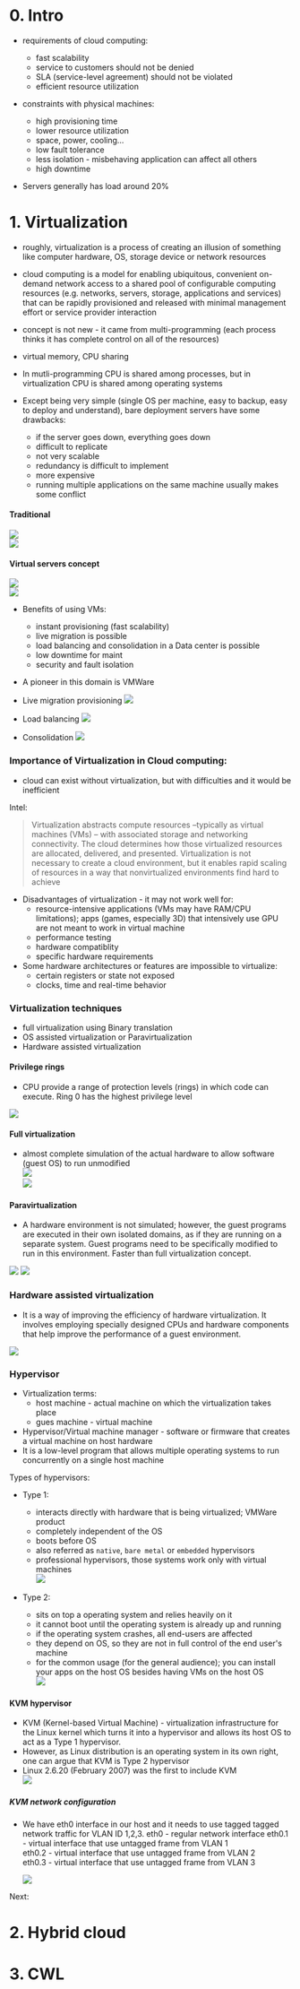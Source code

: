 # 0. Intro

- requirements of cloud computing:
  - fast scalability
  - service to customers should not be denied
  - SLA (service-level agreement) should not be violated
  - efficient resource utilization
- constraints with physical machines:

  - high provisioning time
  - lower resource utilization
  - space, power, cooling...
  - low fault tolerance
  - less isolation - misbehaving application can affect all others
  - high downtime

- Servers generally has load around 20%

# 1. Virtualization

- roughly, virtualization is a process of creating an illusion of something like computer hardware, OS, storage device or network resources
- cloud computing is a model for enabling ubiquitous, convenient on-demand network access to a shared pool of configurable computing resources (e.g. networks, servers, storage, applications and services) that can be rapidly provisioned and released with minimal management effort or service provider interaction
- concept is not new - it came from multi-programming (each process thinks it has complete control on all of the resources)
- virtual memory, CPU sharing
- In mutli-programming CPU is shared among processes, but in virtualization CPU is shared among operating systems

- Except being very simple (single OS per machine, easy to backup, easy to deploy and understand), bare deployment servers have some drawbacks:
  - if the server goes down, everything goes down
  - difficult to replicate
  - not very scalable
  - redundancy is difficult to implement
  - more expensive
  - running multiple applications on the same machine usually makes some conflict

#### Traditional

![](images/cloud/cloud_virt_tradional_setup.png) <br>
![](images/cloud/cloud_virt_tradional_setup_problem.png)

#### Virtual servers concept

![](images/cloud/cloud_virt_virutal_servers_setup.png)<br>
![](images/cloud/cloud_virt_virutal_servers_concept.png)

- Benefits of using VMs:

  - instant provisioning (fast scalability)
  - live migration is possible
  - load balancing and consolidation in a Data center is possible
  - low downtime for maint
  - security and fault isolation

- A pioneer in this domain is VMWare

- Live migration provisioning
  ![](images/cloud/cloud_virt_vm_migration.png)<br>
- Load balancing
  ![](images/cloud/cloud_virt_load_balancing.png)<br>
- Consolidation
  ![](images/cloud/cloud_virt_consolidation.png)<br>

### Importance of Virtualization in Cloud computing:

- cloud can exist without virtualization, but with difficulties and it would be inefficient

Intel:

> Virtualization abstracts
> compute resources –typically as virtual machines (VMs) – with
> associated storage and networking connectivity. The cloud
> determines how those virtualized resources are allocated, delivered,
> and presented. Virtualization is not necessary to create a cloud
> environment, but it enables rapid scaling of resources in a way that
> nonvirtualized environments find hard to achieve

- Disadvantages of virtualization - it may not work well for:
  - resource-intensive applications (VMs may have RAM/CPU limitations); apps (games, especially 3D) that intensively use GPU are not meant to work in virtual machine
  - performance testing
  - hardware compatiblity
  - specific hardware requirements
- Some hardware architectures or features are impossible to virtualize:
  - certain registers or state not exposed
  - clocks, time and real-time behavior

### Virtualization techniques

- full virtualization using Binary translation
- OS assisted virtualization or Paravirtualization
- Hardware assisted virtualization

#### Privilege rings

- CPU provide a range of protection levels (rings) in which code can execute. Ring 0 has the highest privilege level

![](images/cloud/cloud_virt_privliege_rings.png)

#### Full virtualization

- almost complete simulation of the actual hardware to allow software (guest OS) to run unmodified <br>
  ![](images/cloud/cloud_virt_full_virtualization.png) <br>
  ![](images/cloud/cloud_virt_full_virtualization_2.png) <br>

#### Paravirtualization

- A hardware environment is not simulated; however, the guest programs are
  executed in their own isolated domains, as if they are running on a separate
  system. Guest programs need to be specifically modified to run in this
  environment. Faster than full virtualization concept.

![](images/cloud/cloud_virt_paravirtualization.png)
![](images/cloud/cloud_virt_paravirtualization_2.png)

### Hardware assisted virtualization

- It is a way of improving the efficiency of hardware virtualization. It involves
  employing specially designed CPUs and hardware components that help
  improve the performance of a guest environment.

![](images/cloud/cloud_virt_hardware_assisted_virtualization.png)

### Hypervisor

- Virtualization terms:
  - host machine - actual machine on which the virtualization takes place
  - gues machine - virtual machine
- Hypervisor/Virtual machine manager - software or firmware that creates a virtual machine on host hardware
- It is a low-level program that allows multiple operating systems to run concurrently on a single host machine

Types of hypervisors:

- Type 1:

  - interacts directly with hardware that is being virtualized; VMWare product
  - completely independent of the OS
  - boots before OS
  - also referred as `native`, `bare metal` or `embedded` hypervisors
  - professional hypervisors, those systems work only with virtual machines
    <br>
    ![](images/cloud/cloud_virt_hypervisor_t1.png)

- Type 2:
  - sits on top a operating system and relies heavily on it
  - it cannot boot until the operating system is already up and running
  - if the operating system crashes, all end-users are affected
  - they depend on OS, so they are not in full control of the end user's machine
  - for the common usage (for the general audience); you can install your apps on the host OS besides having VMs on the host OS
    <br>
    ![](images/cloud/cloud_virt_hypervisor_t2.png)

#### KVM hypervisor

- KVM (Kernel-based Virtual Machine) - virtualization infrastructure for the Linux kernel which turns it into a hypervisor and allows its host OS to act as a Type 1 hypervisor.
- However, as Linux distribution is an operating system in its own right, one can argue that KVM is Type 2 hypervisor
- Linux 2.6.20 (February 2007) was the first to include KVM <br>
  ![](images/cloud/cloud_virt_kvm_1.png)

##### KVM network configuration

- We have eth0 interface in our host and it needs to use tagged tagged network traffic for VLAN ID 1,2,3.
  eth0 - regular network interface
  eth0.1 - virtual interface that use untagged frame from VLAN 1<br>
  eth0.2 - virtual interface that use untagged frame from VLAN 2 <br>
  eth0.3 - virtual interface that use untagged frame from VLAN 3 <br>

  ![](images/cloud/cloud_virt_kvm_network.png)

Next:

# 2. Hybrid cloud

# 3. CWL
